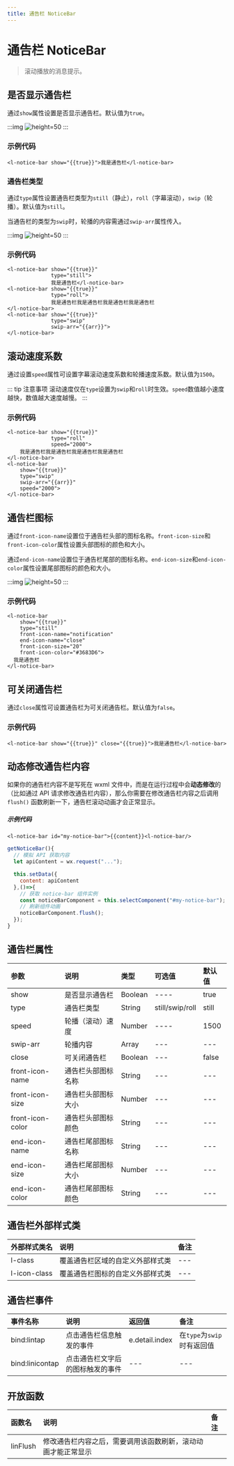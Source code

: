 ```yaml
---
title: 通告栏 NoticeBar
---
```


# <H2Icon/> 通告栏 NoticeBar

> 滚动播放的消息提示。

## 是否显示通告栏

通过`show`属性设置是否显示通告栏。默认值为`true`。

:::img
![height=50](/screenshots/notice-bar/1.png)
:::

### 示例代码

```wxml
<l-notice-bar show="{{true}}">我是通告栏</l-notice-bar>
```

### 通告栏类型

通过`type`属性设置通告栏类型为`still`（静止），`roll`（字幕滚动），`swip`（轮播）。默认值为`still`。

当通告栏的类型为`swip`时，轮播的内容需通过`swip-arr`属性传入。

:::img
![height=50](/screenshots/notice-bar/2.png)
:::

### 示例代码

```wxml
<l-notice-bar show="{{true}}" 
              type="still">
              我是通告栏</l-notice-bar>
<l-notice-bar show="{{true}}" 
              type="roll">
              我是通告栏我是通告栏我是通告栏我是通告栏
</l-notice-bar>
<l-notice-bar show="{{true}}" 
              type="swip" 
              swip-arr="{{arr}}">
</l-notice-bar>
```

## 滚动速度系数

通过设置`speed`属性可设置字幕滚动速度系数和轮播速度系数。默认值为`1500`。

::: tip 注意事项
滚动速度仅在`type`设置为`swip`和`roll`时生效。`speed`数值越小速度越快，数值越大速度越慢。
:::

### 示例代码

```wxml
<l-notice-bar show="{{true}}" 
              type="roll" 
              speed="2000">
    我是通告栏我是通告栏我是通告栏我是通告栏
</l-notice-bar>
<l-notice-bar 
    show="{{true}}" 
    type="swip" 
    swip-arr="{{arr}}" 
    speed="2000">
</l-notice-bar>
```

## 通告栏图标

通过`front-icon-name`设置位于通告栏头部的图标名称。`front-icon-size`和`front-icon-color`属性设置头部图标的颜色和大小。

通过`end-icon-name`设置位于通告栏尾部的图标名称。`end-icon-size`和`end-icon-color`属性设置尾部图标的颜色和大小。

:::img
![height=50](/screenshots/notice-bar/3.png)
:::

### 示例代码

```wxml
<l-notice-bar 
    show="{{true}}" 
    type="still" 
    front-icon-name="notification" 
    end-icon-name="close" 
    front-icon-size="20"
    front-icon-color="#3683D6"> 
  我是通告栏
</l-notice-bar>
```

## 可关闭通告栏

通过`close`属性可设置通告栏为可关闭通告栏。默认值为`false`。

### 示例代码

```wxml
<l-notice-bar show="{{true}}" close="{{true}}">我是通告栏</l-notice-bar>
```

## 动态修改通告栏内容
如果你的通告栏内容不是写死在 wxml 文件中，而是在运行过程中会**动态修改**的（比如通过 API 请求修改通告栏内容），那么你需要在修改通告栏内容之后调用 `flush()` 函数刷新一下，通告栏滚动动画才会正常显示。

##### 示例代码
```wxml
<l-notice-bar id="my-notice-bar">{{content}}<l-notice-bar/>
```

```js
getNoticeBar(){
  // 模拟 API 获取内容
  let apiContent = wx.request("...");

  this.setData({
    content: apiContent
  },()=>{
    // 获取 notice-bar 组件实例
    const noticeBarComponent = this.selectComponent("#my-notice-bar");
    // 刷新组件动画
    noticeBarComponent.flush();
  });
}
```


## 通告栏属性

| 参数             | 说明               | 类型    | 可选值          | 默认值 |
| :--------------- | :----------------- | :------ | :-------------- | :----- |
| show             | 是否显示通告栏     | Boolean | ----            | true   |
| type             | 通告栏类型         | String  | still/swip/roll | still  |
| speed            | 轮播（滚动）速度   | Number  | ----            | 1500   |
| swip-arr         | 轮播内容           | Array   | ---             | ---    |
| close            | 可关闭通告栏       | Boolean | ---             | false  |
| front-icon-name  | 通告栏头部图标名称 | String  | ---             | ---    |
| front-icon-size  | 通告栏头部图标大小 | Number  | ---             | ---    |
| front-icon-color | 通告栏头部图标颜色 | String  | ---             | ---    |
| end-icon-name    | 通告栏尾部图标名称 | String  | ---             | ---    |
| end-icon-size    | 通告栏尾部图标大小 | Number  | ---             | ---    |
| end-icon-color   | 通告栏尾部图标颜色 | String  | ---             | ---    |

## 通告栏外部样式类

| 外部样式类名 | 说明                             | 备注 |
| :----------- | :------------------------------- | :--- |
| l-class      | 覆盖通告栏区域的自定义外部样式类 | ---  |
| l-icon-class | 覆盖通告栏图标的自定义外部样式类 | ---  |

## 通告栏事件
 
| 事件名称        | 说明                             | 返回值         | 备注                       |
| :-------------- | :------------------------------- | :------------- | :------------------------- |
| bind:lintap     | 点击通告栏信息触发的事件         | e.detail.index | 在`type`为`swip`时有返回值 |
| bind:linicontap | 点击通告栏文字后的图标触发的事件 | ---            | ---                        |

## 开放函数
| 函数名   | 说明                                                         | 备注 |
| :------- | :----------------------------------------------------------- | :--- |
| linFlush | 修改通告栏内容之后，需要调用该函数刷新，滚动动画才能正常显示 |      |

<RightMenu />
